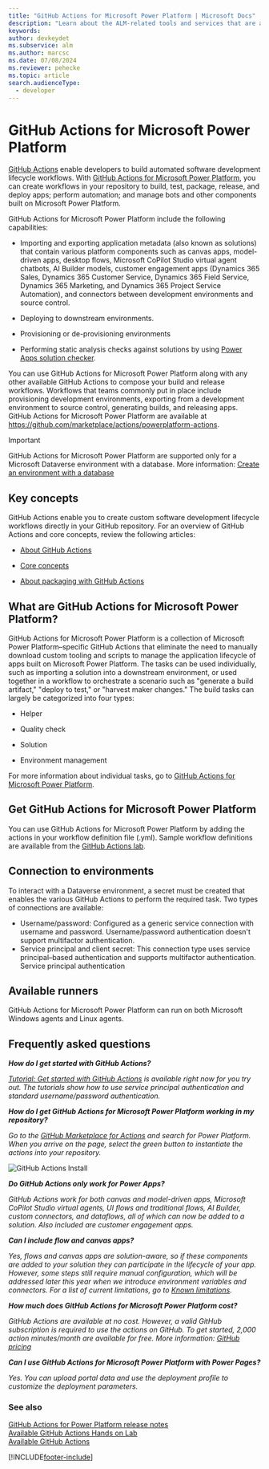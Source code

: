 ```yaml
---
title: "GitHub Actions for Microsoft Power Platform | Microsoft Docs"
description: "Learn about the ALM-related tools and services that are available to developers when using GitHub and Microsoft Power Platform."
keywords: 
author: devkeydet
ms.subservice: alm
ms.author: marcsc
ms.date: 07/08/2024
ms.reviewer: pehecke
ms.topic: article
search.audienceType: 
  - developer
---
```


# GitHub Actions for Microsoft Power Platform

[GitHub Actions](https://docs.github.com/en/articles/about-github-actions) enable developers to build automated software development lifecycle workflows. With [GitHub Actions for Microsoft Power Platform](https://github.com/marketplace/actions/powerplatform-actions), you can create workflows in your repository to build, test, package, release, and deploy apps; perform automation; and manage bots and other components built on Microsoft Power Platform.

GitHub Actions for Microsoft Power Platform include the following capabilities:

- Importing and exporting application metadata (also known as solutions) that contain various platform components such as canvas apps, model-driven apps, desktop flows, Microsoft CoPilot Studio virtual agent chatbots, AI Builder models, customer engagement apps (Dynamics 365 Sales, Dynamics 365 Customer Service, Dynamics 365 Field Service, Dynamics 365 Marketing, and Dynamics 365 Project Service Automation), and connectors between development environments and source control.

- Deploying to downstream environments.

- Provisioning or de-provisioning environments

- Performing static analysis checks against solutions by using [Power Apps solution checker](/powerapps/maker/data-platform/use-powerapps-checker).

You can use GitHub Actions for Microsoft Power Platform along with any other available GitHub Actions to compose your build and release workflows. Workflows that teams commonly put in place include provisioning development environments, exporting from a development environment to source control, generating builds, and releasing apps.
GitHub Actions for Microsoft Power Platform are available at <https://github.com/marketplace/actions/powerplatform-actions>.

> [!IMPORTANT]
> GitHub Actions for Microsoft Power Platform are supported only for a Microsoft Dataverse environment with a database. More information: [Create an environment with a database](../admin/create-environment.md#create-an-environment-with-a-database)

## Key concepts

GitHub Actions enable you to create custom software development lifecycle workflows directly in your GitHub repository. For an overview of GitHub Actions and core concepts, review the following articles:

- [About GitHub Actions](https://help.github.com/actions/getting-started-with-github-actions/about-github-actions)

- [Core concepts](https://help.github.com/actions/getting-started-with-github-actions/core-concepts-for-github-actions)

- [About packaging with GitHub Actions](https://help.github.com/en/actions/publishing-packages-with-github-actions/about-packaging-with-github-actions)

## What are GitHub Actions for Microsoft Power Platform?

GitHub Actions for Microsoft Power Platform is a collection of Microsoft Power Platform&ndash;specific GitHub Actions that eliminate the need to manually download custom tooling and scripts to manage the application lifecycle of apps built on Microsoft Power Platform. The tasks can be used individually, such as importing a solution into a
downstream environment, or used together in a workflow to orchestrate a scenario such as "generate a build artifact," "deploy to test," or "harvest maker changes." The build tasks can largely be categorized into four types:

- Helper

- Quality check

- Solution

- Environment management

For more information about individual tasks, go to [GitHub Actions for Microsoft Power Platform](devops-github-available-actions.md).

## Get GitHub Actions for Microsoft Power Platform

You can use GitHub Actions for Microsoft Power Platform by adding the actions in your workflow definition file (.yml). Sample workflow definitions are available
from the [GitHub Actions lab](https://github.com/microsoft/powerplatform-actions-lab).

## Connection to environments

To interact with a Dataverse environment, a secret must be created that enables the various GitHub Actions to perform the required task. Two types of connections are available:

- Username/password: Configured as a generic service connection with username and password. Username/password authentication doesn't support multifactor authentication.
- Service principal and client secret: This connection type uses service principal&ndash;based authentication and supports multifactor authentication. Service principal authentication

## Available runners

GitHub Actions for Microsoft Power Platform can run on both Microsoft Windows agents and Linux agents.

## Frequently asked questions

***How do I get started with GitHub Actions?***

*[Tutorial: Get started with GitHub Actions](./tutorials/github-actions-start.md) is available right now for you try out. The tutorials show how to use service principal authentication and standard username/password authentication.*

***How do I get GitHub Actions for Microsoft Power Platform working in my repository?***

*Go to the [GitHub Marketplace for Actions](https://github.com/marketplace/actions/powerplatform-actions) and search for Power Platform. When you arrive on the page, select the green button to instantiate the actions into your repository.*

![GitHub Actions Install](media/github-actions-tutorial/GHActionsinstall.png "GitHub Actions Install")

***Do GitHub Actions only work for Power Apps?***

*GitHub Actions work for both canvas and model-driven apps, Microsoft CoPilot Studio virtual agents, UI flows and traditional flows, AI Builder, custom connectors, and dataflows, all of which can now be added to a solution. Also included are customer engagement apps.*

***Can I include flow and canvas apps?***

*Yes, flows and canvas apps are solution-aware, so if these components are added to your solution they can participate in the lifecycle of your app. However, some steps still require manual configuration, which will be addressed later this year when we introduce environment variables and connectors. For a list of current limitations, go to [Known limitations](/powerapps/maker/common-data-service/use-solution-explorer#known-limitations).*

***How much does GitHub Actions for Microsoft Power Platform cost?***

*GitHub Actions are available at no cost. However, a valid GitHub subscription is required to use the actions on GitHub. To get started, 2,000 action minutes/month are available for free. More information: [GitHub pricing](https://github.com/pricing/)*

***Can I use GitHub Actions for Microsoft Power Platform with Power Pages?***

*Yes. You can upload portal data and use the deployment profile to customize the deployment parameters.*

### See also

[GitHub Actions for Power Platform release notes](https://github.com/microsoft/powerplatform-actions/releases)<br/>
[Available GitHub Actions Hands on Lab](https://github.com/microsoft/powerplatform-actions-lab)<br/>
[Available GitHub Actions](devops-github-available-actions.md)<br/>

[!INCLUDE[footer-include](../includes/footer-banner.md)]
